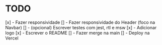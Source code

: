 # TODO

[x] - Fazer responsividade
[] - Fazer responsividade do Header (foco na Navbar)
[] - (opcional) Escrever testes com jest, rtl e msw
[x] - Adicionar logo
[x] - Escrever o README
[] - Fazer merge na main
[] - Deploy na Vercel
